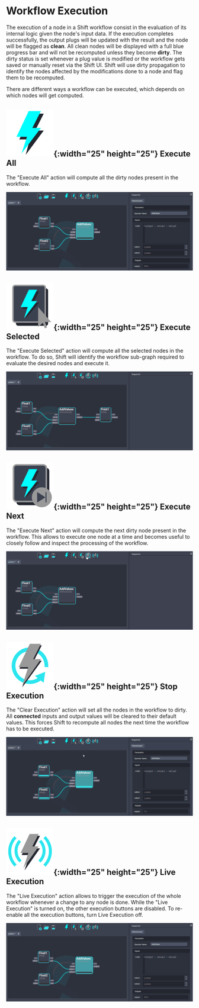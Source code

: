 # Workflow Execution

The execution of a node in a Shift workflow consist in the evaluation of its internal logic given the node's input data. If the execution completes successfully, the output plugs will be updated with the result and the node will be flagged as **clean**. All clean nodes will be displayed with a full blue progress bar and will not be recomputed unless they become **dirty**. The dirty status is set whenever a plug value is modified or the workflow gets saved or manually reset via the Shift UI. Shift will use dirty propagation to identify the nodes affected by the modifications done to a node and flag them to be recomputed.

There are different ways a workflow can be executed, which depends on which nodes will get computed. 

## ![Execute All Button](../../images/toolbar/execute_all_default.svg){:width="25" height="25"} Execute All

The "Execute All" action will compute all the dirty nodes present in the workflow. 

![Execute All](../../images/execute_all.gif)

## ![Execute Selected Button](../../images/toolbar/execute_selected_default.svg){:width="25" height="25"} Execute Selected

The "Execute Selected" action will compute all the selected nodes in the workflow. To do so, Shift will identify the workflow sub-graph required to evaluate the desired nodes and execute it.

![Execute Selected](../../images/execute_selected.gif)

## ![Execute Next Button](../../images/toolbar/execute_next_default.svg){:width="25" height="25"} Execute Next

The "Execute Next" action will compute the next dirty node present in the workflow. This allows to execute one node at a time and becomes useful to closely follow and inspect the processing of the workflow.

![Execute Next](../../images/execute_step_by_step.gif)

## ![Clear Execution Button](../../images/toolbar/clear_all_default.svg){:width="25" height="25"} Stop Execution

The "Clear Execution" action will set all the nodes in the workflow to dirty. All **connected** inputs and output values will be cleared to their default values. This forces Shift to recompute all nodes the next time the workflow has to be executed. 

![Clear Execution](../../images/clear_execution.gif)

## ![Live Execution Button](../../images/toolbar/execute_live_default.svg){:width="25" height="25"} Live Execution

The "Live Execution" action allows to trigger the execution of the whole workflow whenever a change to any node is done. While the "Live Execution" is turned on, the other execution buttons are disabled. To re-enable all the execution buttons, turn Live Execution off.

![Live Execution](../../images/live_execution.gif)
